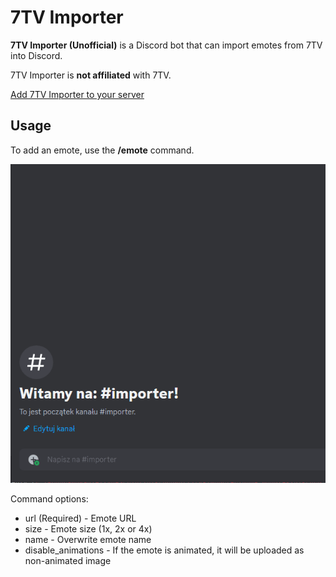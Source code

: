 # 7TV Importer
**7TV Importer (Unofficial)** is a Discord bot that can import emotes from 7TV into Discord.

7TV Importer is **not affiliated** with 7TV.

[Add 7TV Importer to your server](https://discord.com/api/oauth2/authorize?client_id=1163079809719611413&permissions=8799314249792&scope=bot)

## Usage
To add an emote, use the **/emote** command.

![/emote Usage example](./gh_assets/example1.gif)

Command options:
- url (Required) - Emote URL
- size - Emote size (1x, 2x or 4x)
- name - Overwrite emote name
- disable_animations - If the emote is animated, it will be uploaded as non-animated image